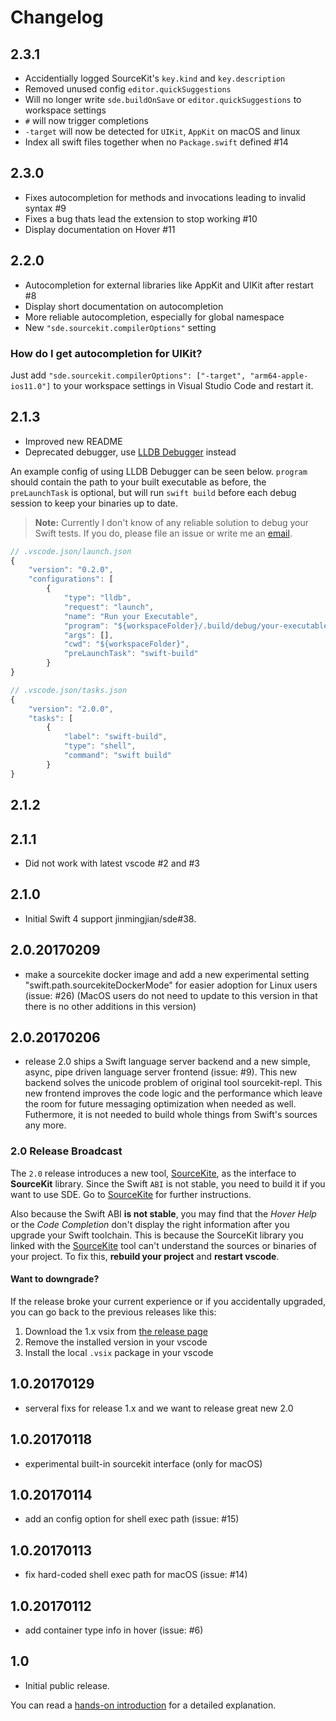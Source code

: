 # Changelog

## 2.3.1
* Accidentially logged SourceKit's `key.kind` and `key.description`
* Removed unused config `editor.quickSuggestions`
* Will no longer write `sde.buildOnSave` or `editor.quickSuggestions` to workspace settings
* `#` will now trigger completions
* `-target` will now be detected for `UIKit`, `AppKit` on macOS and linux
* Index all swift files together when no `Package.swift` defined #14

## 2.3.0
* Fixes autocompletion for methods and invocations leading to invalid syntax #9
* Fixes a bug thats lead the extension to stop working #10
* Display documentation on Hover #11

## 2.2.0
* Autocompletion for external libraries like AppKit and UIKit after restart #8
* Display short documentation on autocompletion
* More reliable autocompletion, especially for global namespace
* New `"sde.sourcekit.compilerOptions"` setting

### How do I get autocompletion for UIKit?

Just add `"sde.sourcekit.compilerOptions": ["-target", "arm64-apple-ios11.0"]` to your workspace settings in Visual Studio Code and restart it.


## 2.1.3
* Improved new README
* Deprecated debugger, use [LLDB Debugger](https://marketplace.visualstudio.com/items?itemName=vadimcn.vscode-lldb) instead

An example config of using LLDB Debugger can be seen below. `program` should contain the path to your built executable as before, the `preLaunchTask` is optional, but will run `swift build` before each debug session to keep your binaries up to date.

> **Note:** Currently I don't know of any reliable solution to debug your Swift tests.
> If you do, please file an issue or write me an [email](mailto:dev@vknabel.com).

```js
// .vscode.json/launch.json
{
    "version": "0.2.0",
    "configurations": [
        {
            "type": "lldb",
            "request": "launch",
            "name": "Run your Executable",
            "program": "${workspaceFolder}/.build/debug/your-executable",
            "args": [],
            "cwd": "${workspaceFolder}",
            "preLaunchTask": "swift-build"
        }
}
```

```js
// .vscode.json/tasks.json
{
    "version": "2.0.0",
    "tasks": [
        {
            "label": "swift-build",
            "type": "shell",
            "command": "swift build"
        }
}
```

## 2.1.2

## 2.1.1
* Did not work with latest vscode #2 and #3

## 2.1.0
* Initial Swift 4 support jinmingjian/sde#38.

## 2.0.20170209
* make a sourcekite docker image and add a new experimental setting "swift.path.sourcekiteDockerMode" for easier adoption for Linux users (issue: #26) (MacOS users do not need to update to this version in that there is no other additions in this version)

## 2.0.20170206
* release 2.0 ships a Swift language server backend and a new simple, async, pipe driven language server frontend (issue: #9). This new backend solves the unicode problem of original tool sourcekit-repl. This new frontend improves the code logic and the performance which leave the room for future messaging optimization when needed as well. Futhermore, it is not needed to build whole things from Swift's sources any more.

### 2.0 Release Broadcast
The `2.0` release introduces a new tool, [SourceKite](https://github.com/jinmingjian/sourcekite), as the interface to **SourceKit** library. Since the Swift `ABI` is not stable, you need to build it if you want to use SDE. Go to [SourceKite](https://github.com/jinmingjian/sourcekite) for further instructions.

Also because the Swift ABI **is not stable**, you may find that the _Hover Help_ or the _Code Completion_ don't display the right information after you upgrade your Swift toolchain. This is because the SourceKit library you linked with the [SourceKite](https://github.com/jinmingjian/sourcekite) tool can't understand the sources or binaries of your project. To fix this, **rebuild your project** and **restart vscode**.

#### Want to downgrade?
If the release broke your current experience or if you accidentally upgraded, you can go back to the previous releases like this:

1. Download the 1.x vsix from [the release page](https://github.com/vknabel/swift-development-environment/releases)
2. Remove the installed version in your vscode
3. Install the local `.vsix` package in your vscode

## 1.0.20170129
* serveral fixs for release 1.x and we want to release great new 2.0

## 1.0.20170118
* experimental built-in sourcekit interface (only for macOS)

## 1.0.20170114
* add an config option for shell exec path (issue: #15)

## 1.0.20170113
* fix hard-coded shell exec path for macOS (issue: #14)

## 1.0.20170112
* add container type info in hover (issue: #6)

## 1.0
* Initial public release.

You can read a [hands-on introduction](http://blog.dirac.io/2017/01/11/get_started_sde.html) for a detailed explanation.
